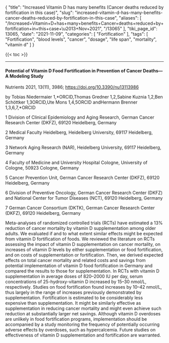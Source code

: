 {
    "title": "Increased Vitamin D has many benefits (Cancer deaths reduced by fortification in this case)",
    "slug": "increased-vitamin-d-has-many-benefits-cancer-deaths-reduced-by-fortification-in-this-case",
    "aliases": [
        "/Increased+Vitamin+D+has+many+benefits+Cancer+deaths+reduced+by+fortification+in+this+case+\u2013+Nov+2021",
        "/13065"
    ],
    "tiki_page_id": 13065,
    "date": "2021-11-09",
    "categories": [
        "Fortification"
    ],
    "tags": [
        "Fortification",
        "blood levels",
        "cancer",
        "dosage",
        "life span",
        "mortality",
        "vitamin d"
    ]
}


{{< toc >}}

---

#### Potential of Vitamin D Food Fortification in Prevention of Cancer Deaths—A Modeling Study

Nutrients 2021, 13(11), 3986; https://doi.org/10.3390/nu13113986 

by Tobias Niedermaier 1,*ORCID,Thomas Gredner 1,2,Sabine Kuznia 1,2,Ben Schöttker 1,3ORCID,Ute Mons 1,4,5ORCID andHermann Brenner 1,3,6,7,*ORCID

1 Division of Clinical Epidemiology and Aging Research, German Cancer Research Center (DKFZ), 69120 Heidelberg, Germany

2 Medical Faculty Heidelberg, Heidelberg University, 69117 Heidelberg, Germany

3 Network Aging Research (NAR), Heidelberg University, 69117 Heidelberg, Germany

4 Faculty of Medicine and University Hospital Cologne, University of Cologne, 50923 Cologne, Germany

5 Cancer Prevention Unit, German Cancer Research Center (DKFZ), 69120 Heidelberg, Germany

6 Division of Preventive Oncology, German Cancer Research Center (DKFZ) and National Center for Tumor Diseases (NCT), 69120 Heidelberg, Germany

7 German Cancer Consortium (DKTK), German Cancer Research Center (DKFZ), 69120 Heidelberg, Germany

Meta-analyses of randomized controlled trials (RCTs) have estimated a 13% reduction of cancer mortality by vitamin D supplementation among older adults. We evaluated if and to what extent similar effects might be expected from vitamin D fortification of foods. We reviewed the literature on RCTs assessing the impact of vitamin D supplementation on cancer mortality, on increases of vitamin D levels by either supplementation or food fortification, and on costs of supplementation or fortification. Then, we derived expected effects on total cancer mortality and related costs and savings from potential implementation of vitamin D food fortification in Germany and compared the results to those for supplementation. In RCTs with vitamin D supplementation in average doses of 820–2000 IU per day, serum concentrations of 25-hydroxy-vitamin D increased by 15–30 nmol/L, respectively. Studies on food fortification found increases by 10–42 nmol/L, thus largely in the range of increases previously demonstrated by supplementation. Fortification is estimated to be considerably less expensive than supplementation. It might be similarly effective as supplementation in reducing cancer mortality and might even achieve such reduction at substantially larger net savings. Although vitamin D overdoses are unlikely in food fortification programs, implementation should be accompanied by a study monitoring the frequency of potentially occurring adverse effects by overdoses, such as hypercalcemia. Future studies on effectiveness of vitamin D supplementation and fortification are warranted.